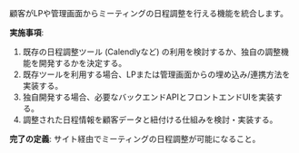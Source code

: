 顧客がLPや管理画面からミーティングの日程調整を行える機能を統合します。

**実施事項**:
1. 既存の日程調整ツール (Calendlyなど) の利用を検討するか、独自の調整機能を開発するかを決定する。
2. 既存ツールを利用する場合、LPまたは管理画面からの埋め込み/連携方法を実装する。
3. 独自開発する場合、必要なバックエンドAPIとフロントエンドUIを実装する。
4. 調整された日程情報を顧客データと紐付ける仕組みを検討・実装する。

**完了の定義**: サイト経由でミーティングの日程調整が可能になること。 